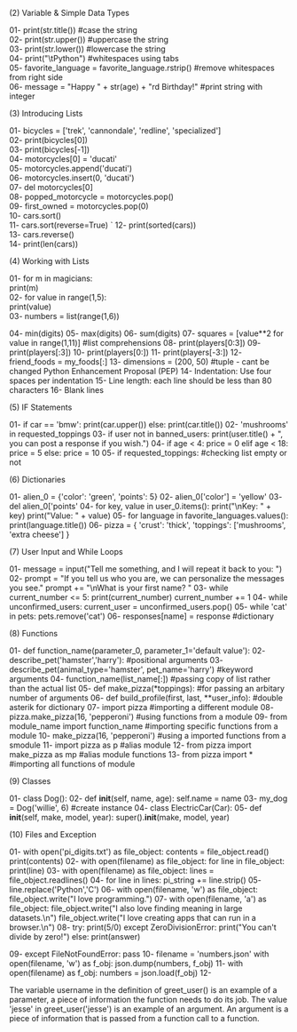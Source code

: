 (2) Variable & Simple Data Types  

01- print(str.title()) #case the string  
02- print(str.upper()) #uppercase the string  
03- print(str.lower()) #lowercase the string  
04- print("\tPython") #whitespaces using tabs  
05- favorite_language = favorite_language.rstrip() #remove whitespaces from right side  
06- message = "Happy " + str(age) + "rd Birthday!" #print string with integer  

(3) Introducing Lists  

01- bicycles = ['trek', 'cannondale', 'redline', 'specialized']  
02- print(bicycles[0])  
03- print(bicycles[-1])  
04- motorcycles[0] = 'ducati'  
05- motorcycles.append('ducati')  
06- motorcycles.insert(0, 'ducati')  
07- del motorcycles[0]  
08- popped_motorcycle = motorcycles.pop()   
09- first_owned = motorcycles.pop(0)  
10- cars.sort()  
11- cars.sort(reverse=True)  `
12- print(sorted(cars))  
13- cars.reverse()  
14- print(len(cars))  

(4) Working with Lists  

01- for m in magicians:  
        print(m)  
02- for value in range(1,5):  
        print(value)  
03- numbers = list(range(1,6))  

04- min(digits)
05- max(digits)
06- sum(digits)
07- squares = [value**2 for value in range(1,11)] #list comprehensions
08- print(players[0:3])
09- print(players[:3])
10- print(players[0:])
11- print(players[-3:])
12- friend_foods = my_foods[:]
13- dimensions = (200, 50) #tuple - cant be changed
Python Enhancement Proposal (PEP)
14- Indentation: Use four spaces per indentation
15- Line length: each line should be less than 80 characters
16- Blank lines

(5) IF Statements

01- if car == 'bmw':
        print(car.upper())
    else:
        print(car.title())
02- 'mushrooms' in requested_toppings
03- if user not in banned_users:
        print(user.title() + ", you can post a response if you wish.")
04- if age < 4:
        price = 0
    elif age < 18:
        price = 5
    else:
        price = 10
05- if requested_toppings: #checking list empty or not

(6) Dictionaries

01- alien_0 = {'color': 'green', 'points': 5}
02- alien_0['color'] = 'yellow'
03- del alien_0['points'
04- for key, value in user_0.items():
        print("\nKey: " + key)
        print("Value: " + value)
05- for language in favorite_languages.values():
        print(language.title())
06- pizza = {
        'crust': 'thick',
        'toppings': ['mushrooms', 'extra cheese']
        }

(7) User Input and While Loops

01- message = input("Tell me something, and I will repeat it back to you: ")
02- prompt = "If you tell us who you are, we can personalize the messages you see." 
    prompt += "\nWhat is your first name? "
03- while current_number <= 5:
        print(current_number)
        current_number += 1
04- while unconfirmed_users:
        current_user = unconfirmed_users.pop()
05- while 'cat' in pets:
        pets.remove('cat')
06- responses[name] = response #dictionary

(8) Functions

01- def function_name(parameter_0, parameter_1='default value'): 
02- describe_pet('hamster','harry'): #positional arguments
03- describe_pet(animal_type='hamster', pet_name='harry') #keyword arguments
04- function_name(list_name[:]) #passing copy of list rather than the actual list
05- def make_pizza(*toppings): #for passing an arbitary number of arguments
06- def build_profile(first, last, **user_info): #double asterik for dictionary
07- import pizza #importing a different module
08- pizza.make_pizza(16, 'pepperoni') #using functions from a module
09- from module_name import function_name #importing specific functions from a module
10- make_pizza(16, 'pepperoni') #using a imported functions from a smodule
11- import pizza as p #alias module
12- from pizza import make_pizza as mp #alias module functions
13- from pizza import * #importing all functions of module

(9) Classes

01- class Dog():
02- def __init__(self, name, age):
        self.name = name
03- my_dog = Dog('willie', 6) #create instance
04- class ElectricCar(Car):
05- def __init__(self, make, model, year):
        super().__init__(make, model, year)

(10) Files and Exception

01- with open('pi_digits.txt') as file_object:
        contents = file_object.read()
        print(contents)
02- with open(filename) as file_object:
        for line in file_object:
            print(line)
03- with open(filename) as file_object:
        lines = file_object.readlines()
04- for line in lines:
        pi_string += line.strip()
05- line.replace('Python','C')
06- with open(filename, 'w') as file_object:
        file_object.write("I love programming.")
07- with open(filename, 'a') as file_object:
        file_object.write("I also love finding meaning in large datasets.\n")
        file_object.write("I love creating apps that can run in a browser.\n")
08- try:
        print(5/0)
    except ZeroDivisionError:
        print("You can't divide by zero!")
    else:
        print(answer)

09- except FileNotFoundError:
        pass
10- filename = 'numbers.json'
    with open(filename, 'w') as f_obj:
        json.dump(numbers, f_obj)
11- with open(filename) as f_obj:
        numbers = json.load(f_obj)
12- 



The variable username in the definition of greet_user() is an example of a parameter, a piece of information the function needs to do its job. The value 'jesse' in greet_user('jesse') is an example of an argument. An argument is a piece of information that is passed from a function call to a function.                                                                
